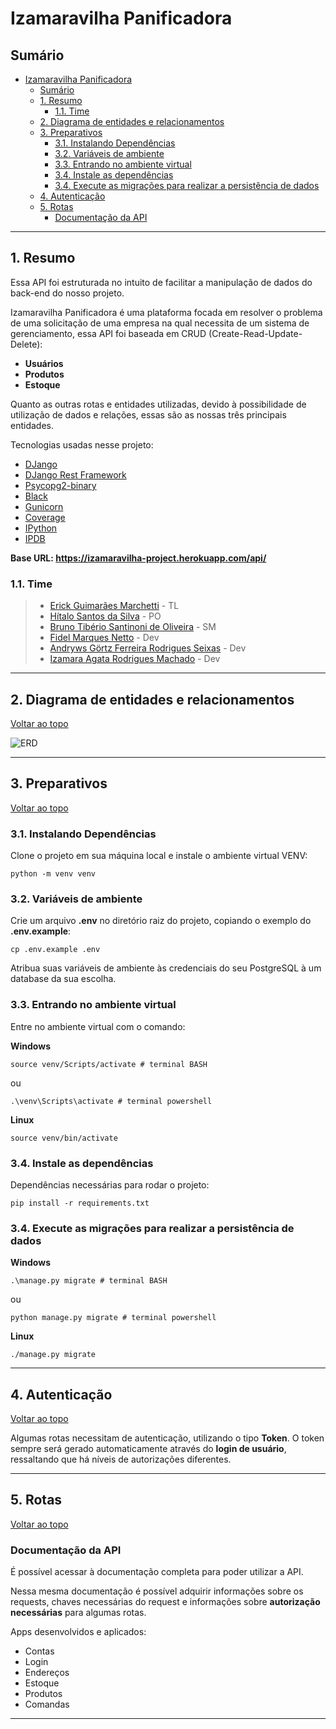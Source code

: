 # Izamaravilha Panificadora

## Sumário

- [Izamaravilha Panificadora](#izamaravilha-panificadora)
  - [Sumário](#sumário)
  - [1. Resumo](#1-resumo)
    - [1.1. Time](#11-time)
  - [2. Diagrama de entidades e relacionamentos](#2-diagrama-de-entidades-e-relacionamentos)
  - [3. Preparativos](#3-preparativos)
    - [3.1. Instalando Dependências](#31-instalando-dependências)
    - [3.2. Variáveis de ambiente](#32-variáveis-de-ambiente)
    - [3.3. Entrando no ambiente virtual](#33-entrando-no-ambiente-virtual)
    - [3.4. Instale as dependências](#34-instale-as-dependências)
    - [3.4. Execute as migrações para realizar a persistência de dados](#34-execute-as-migrações-para-realizar-a-persistência-de-dados)
  - [4. Autenticação](#4-autenticação)
  - [5. Rotas](#5-rotas)
    - [Documentação da API](#documentação-da-api)

---

## 1. Resumo

Essa API foi estruturada no intuito de facilitar a manipulação de dados do back-end do nosso projeto.

Izamaravilha Panificadora é uma plataforma focada em resolver o problema de uma solicitação de uma empresa
na qual necessita de um sistema de gerenciamento, essa API foi baseada em CRUD (Create-Read-Update-Delete):

- **Usuários**
- **Produtos**
- **Estoque**

Quanto as outras rotas e entidades utilizadas, devido à possibilidade de utilização de dados e relações,
essas são as nossas três principais entidades.

Tecnologias usadas nesse projeto:

- [DJango](https://www.djangoproject.com/)
- [DJango Rest Framework](https://www.django-rest-framework.org/)
- [Psycopg2-binary](https://pypi.org/project/psycopg2-binary/)
- [Black](https://pypi.org/project/black/)
- [Gunicorn](https://gunicorn.org/)
- [Coverage](https://pypi.org/project/coverage/)
- [IPython](https://pypi.org/project/ipython/)
- [IPDB](https://pypi.org/project/ipdb/)

**Base URL: https://izamaravilha-project.herokuapp.com/api/**

### 1.1. Time

> - [Erick Guimarães Marchetti](https://github.com/erickmarchetti) - TL
> - [Hítalo Santos da Silva](https://github.com/hitaloss) - PO
> - [Bruno Tibério Santinoni de Oliveira](https://github.com/brunotiberio) - SM
> - [Fidel Marques Netto](https://github.com/fidelmarques) - Dev
> - [Andryws Görtz Ferreira Rodrigues Seixas](https://github.com/AndrywsKenzie) - Dev
> - [Izamara Agata Rodrigues Machado](https://github.com/izamaraa) - Dev

---

## 2. Diagrama de entidades e relacionamentos

[ Voltar ao topo ](#sumário)

![ERD](<[/diagram-er.png](https://drive.google.com/file/d/1E7HWnj8lBfhXLGLWDmS0lR7gwxZYrFDR/view)>)

---

## 3. Preparativos

[ Voltar ao topo ](#sumário)

### 3.1. Instalando Dependências

Clone o projeto em sua máquina local e instale o ambiente virtual VENV:

```shell
python -m venv venv
```

### 3.2. Variáveis de ambiente

Crie um arquivo **.env** no diretório raiz do projeto, copiando o exemplo do **.env.example**:

```shell
cp .env.example .env
```

Atribua suas variáveis de ambiente às credenciais do seu PostgreSQL à um database da sua escolha.

### 3.3. Entrando no ambiente virtual

Entre no ambiente virtual com o comando:

**Windows**

```shell
source venv/Scripts/activate # terminal BASH
```

ou

```shell
.\venv\Scripts\activate # terminal powershell
```

**Linux**

```shell
source venv/bin/activate
```

### 3.4. Instale as dependências

Dependências necessárias para rodar o projeto:

```shell
pip install -r requirements.txt
```

### 3.4. Execute as migrações para realizar a persistência de dados

**Windows**

```shell
.\manage.py migrate # terminal BASH
```

ou

```shell
python manage.py migrate # terminal powershell
```

**Linux**

```shell
./manage.py migrate
```

---

## 4. Autenticação

[ Voltar ao topo ](#sumário)

Algumas rotas necessitam de autenticação, utilizando o tipo **Token**.
O token sempre será gerado automaticamente através do **login de usuário**, ressaltando que há níveis de
autorizações diferentes.

---

## 5. Rotas

[ Voltar ao topo ](#sumário)

### Documentação da API

É possível acessar à documentação completa para poder utilizar a API.

Nessa mesma documentação é possível adquirir informações sobre os requests, chaves necessárias do request e
informações sobre **autorização necessárias** para algumas rotas.

Apps desenvolvidos e aplicados:

- Contas
- Login
- Endereços
- Estoque
- Produtos
- Comandas

---
